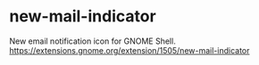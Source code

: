 # new-mail-indicator
New email notification icon for GNOME Shell.
https://extensions.gnome.org/extension/1505/new-mail-indicator
